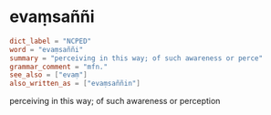 # evaṃsaññi

``` toml
dict_label = "NCPED"
word = "evaṃsaññi"
summary = "perceiving in this way; of such awareness or perce"
grammar_comment = "mfn."
see_also = ["evaṃ"]
also_written_as = ["evaṃsaññin"]
```

perceiving in this way; of such awareness or perception

